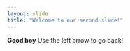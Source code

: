 ```yaml
---
layout: slide
title: "Welcome to our second slide!"
---
```

__Good boy__
Use the left arrow to go back!

